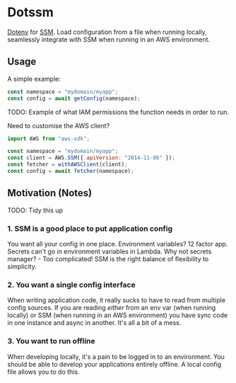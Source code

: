 # Dotssm

[Dotenv](https://www.npmjs.com/package/dotenv) for [SSM](https://docs.aws.amazon.com/systems-manager/latest/userguide/systems-manager-parameter-store.html).
Load configuration from a file when running locally,
seamlessly integrate with SSM when running in an AWS environment.

## Usage

A simple example:

```js
const namespace = "mydomain/myapp";
const config = await getConfig(namespace);
```

TODO: Example of what IAM permissions the function needs in order to run.

Need to customise the AWS client?

```js
import AWS from "aws-sdk";

const namespace = "mydomain/myapp";
const client = AWS.SSM({ apiVersion: "2014-11-06" });
const fetcher = withAWSClient(client);
const config = await fetcher(namespace);
```

## Motivation (Notes)

TODO: Tidy this up

### 1. SSM is a good place to put application config

You want all your config in one place.
Environment variables? 12 factor app.
Secrets can't go in environment variables in Lambda.
Why not secrets manager? - Too complicated!
SSM is the right balance of flexibility to simplicity.

### 2. You want a single config interface

When writing application code, it really sucks to have
to read from multiple config sources.
If you are reading _either_ from an env var (when running locally)
or SSM (when running in an AWS environment) you have sync code
in one instance and async in another. It's all a bit of a mess.

### 3. You want to run offline

When developing locally, it's a pain to be logged in to an environment.
You should be able to develop your applications entirely offline.
A local config file allows you to do this.
